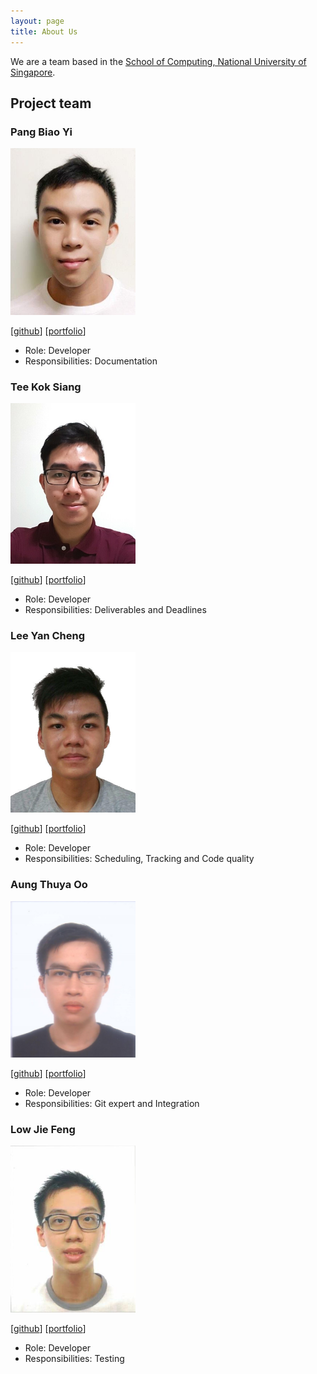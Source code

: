 ```yaml
---
layout: page
title: About Us
---
```


We are a team based in the [School of Computing, National University of Singapore](http://www.comp.nus.edu.sg).

## Project team

### Pang Biao Yi

<img src="images/schoolex.png" width="200px">

[[github](http://github.com/schoolex)]
[[portfolio](team/pangbiaoyi.md)]

* Role: Developer
* Responsibilities: Documentation

### Tee Kok Siang

<img src="images/teekoksiang.png" width="200px">

[[github](http://github.com/teekoksiang)]
[[portfolio](team/teekoksiang.md)]

* Role: Developer
* Responsibilities: Deliverables and Deadlines

### Lee Yan Cheng

<img src="images/yanchenglee98.png" width="200px">

[[github](http://github.com/yanchenglee98)]
[[portfolio](team/yanchenglee98.md)]

* Role: Developer
* Responsibilities: Scheduling, Tracking and Code quality

### Aung Thuya Oo

<img src="images/athuyaoo.png" width="200px">

[[github](http://github.com/athuyaoo)]
[[portfolio](team/aungthuyaoo.md)]

* Role: Developer
* Responsibilities: Git expert and Integration

### Low Jie Feng

<img src="images/lowjiefeng1998.png" width="200px">

[[github](http://github.com/lowjiefeng1998)]
[[portfolio](team/lowjiefeng.md)]

* Role: Developer
* Responsibilities: Testing
